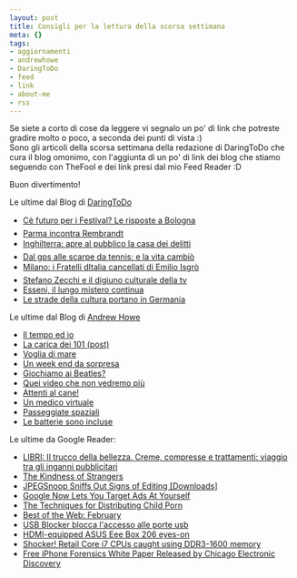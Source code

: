 ```yaml
--- 
layout: post
title: Consigli per la lettura della scorsa settimana
meta: {}
tags: 
- aggiornamenti
- andrewhowe
- DaringToDo
- feed
- link
- about-me
- rss
---
```

Se siete a corto di cose da leggere vi segnalo un po' di link che potreste gradire molto o poco, a seconda dei punti di vista :)  
Sono gli articoli della scorsa settimana della redazione di DaringToDo che cura il blog omonimo, con l'aggiunta di un po' di link dei blog che stiamo seguendo con TheFool e dei link presi dal mio Feed Reader :D  
  
Buon divertimento!  
  
Le ultime dal Blog di [DaringToDo](http://www.daringrodo.com)  
  
* [Cè futuro per i Festival? Le risposte a Bologna](http://www.daringtodo.com/lang/it/2009/03/16/ce-futuro-per-i-festival-le-risposte-a-bologna)  
* [Parma incontra Rembrandt](http://www.daringtodo.com/lang/it/2009/03/16/parma-incontra-rembrandt)  
* [Inghilterra: apre al pubblico la casa dei delitti](http://www.daringtodo.com/lang/it/2009/03/16/inghilterra-apre-al-pubblico-la-casa-dei-delitti)  
* [Dal gps alle scarpe da tennis: e la vita cambiò](http://www.daringtodo.com/lang/it/2009/03/14/dal-gps-alle-scarpe-da-tennis-e-la-vita-cambio)  
* [Milano: i Fratelli dItalia cancellati di Emilio Isgrò](http://www.daringtodo.com/lang/it/2009/03/14/milano-i-fratelli-ditalia-cancellati-di-emilio-isgro)  
* [Stefano Zecchi e il digiuno culturale della tv](http://www.daringtodo.com/lang/it/2009/03/14/stefano-zecchi-e-il-digiuno-culturale-della-tv)  
* [Esseni, il lungo mistero continua](http://www.daringtodo.com/lang/it/2009/03/14/esseni-il-lungo-mistero-continua)  
* [Le strade della cultura portano in Germania](http://www.daringtodo.com/lang/it/2009/03/14/le-strade-della-cultura-portano-in-germania)  
  
  
Le ultime dal Blog di [Andrew Howe](http://www.andrewhowe.it)  
  
* [Il tempo ed io](http://www.andrewhowe.it/2009/03/il-tempo-ed-io/)  
* [La carica dei 101 (post)](http://www.andrewhowe.it/2009/03/la-carica-dei-101-post/)  
* [Voglia di mare](http://www.andrewhowe.it/2009/03/voglia-di-mare/)  
* [Un week end da sorpresa](http://www.andrewhowe.it/2009/03/645/)  
* [Giochiamo ai Beatles?](http://www.andrewhowe.it/2009/03/giochiamo-ai-beatles/)  
* [Quei video che non vedremo più](http://www.andrewhowe.it/2009/03/vlip-musicali-vietate-in-inghilterra/)  
* [Attenti al cane!](http://www.andrewhowe.it/2009/03/attenti-al-cane/)  
* [Un medico virtuale](http://www.andrewhowe.it/2009/03/un-medico-virtuale/)  
* [Passeggiate spaziali](http://www.andrewhowe.it/2009/03/passeggiate-spaziali/)  
* [Le batterie sono incluse](http://www.andrewhowe.it/2009/03/le-batterie-sono-incluse/)  
  
  
Le ultime da Google Reader:  
  
* [LIBRI: Il trucco della bellezza. Creme, compresse e trattamenti: viaggio tra gli inganni pubblicitari](http://feedproxy.google.com/~r/lastknight_google_reader/~3/mmyR-UZy07U/il-trucco-della-bellezza-cosmesi-pubblicita-inganno)  
* [The Kindness of Strangers](http://feedproxy.google.com/~r/lastknight_google_reader/~3/OjPJerfQfd0/the_kindness_of.html)  
* [JPEGSnoop Sniffs Out Signs of Editing [Downloads]](http://feedproxy.google.com/~r/lastknight_google_reader/~3/yJmTW4OPWnA/jpegsnoop-sniffs-out-signs-of-editing)  
* [Google Now Lets You Target Ads At Yourself](http://feedproxy.google.com/~r/lastknight_google_reader/~3/vOGit3FB7jE/)  
* [The Techniques for Distributing Child Porn](http://feedproxy.google.com/~r/lastknight_google_reader/~3/3K8v5AKYYTY/the_techniques.html)  
* [Best of the Web: February](http://feedproxy.google.com/~r/lastknight_google_reader/~3/VmiHe6X9Hp4/)  
* [USB Blocker blocca l'accesso alle porte usb](http://feedproxy.google.com/~r/lastknight_google_reader/~3/d3dG7nIzFN8/usb-blocker-blocca-laccesso-alle-porte-usb)  
* [HDMI-equipped ASUS Eee Box 206 eyes-on](http://feedproxy.google.com/~r/lastknight_google_reader/~3/D5mezldEEPo/)  
* [Shocker! Retail Core i7 CPUs caught using DDR3-1600 memory](http://feedproxy.google.com/~r/lastknight_google_reader/~3/52IIGyxC190/)  
* [Free iPhone Forensics White Paper Released by Chicago Electronic Discovery](http://feedproxy.google.com/~r/lastknight_google_reader/~3/mmW36_c8idY/index.php)  
   
